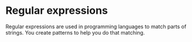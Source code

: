 # Regular expressions

Regular expressions are used in programming languages to match parts of strings. You create patterns to help you do that matching.